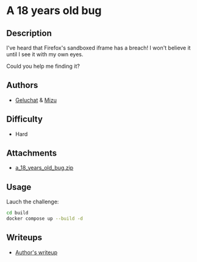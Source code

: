 # A 18 years old bug

## Description 
I've heard that Firefox's sandboxed iframe has a breach! I won't believe it until I see it with my own eyes.

Could you help me finding it?

## Authors
- [Geluchat](https://x.com/Geluchat) & [Mizu](https://x.com/kevin_mizu/)

## Difficulty
- Hard

## Attachments
- [a_18_years_old_bug.zip](attachments/a_18_years_old_bug.zip)

## Usage
Lauch the challenge:
```sh
cd build 
docker compose up --build -d
```

## Writeups
- [Author's writeup](https://mizu.re/post/an-18-years-old-bug) 